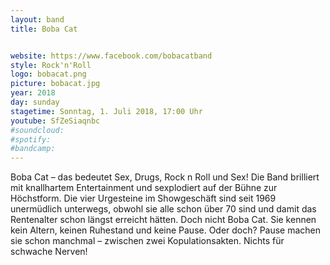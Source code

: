 ```yaml
---
layout: band
title: Boba Cat


website: https://www.facebook.com/bobacatband
style: Rock'n'Roll
logo: bobacat.png
picture: bobacat.jpg
year: 2018
day: sunday
stagetime: Sonntag, 1. Juli 2018, 17:00 Uhr
youtube: SfZeSiaqnbc
#soundcloud:
#spotify:
#bandcamp:
---
```


Boba Cat – das bedeutet Sex, Drugs, Rock n Roll und Sex!
Die Band brilliert mit knallhartem Entertainment und sexplodiert auf der Bühne zur Höchstform.
Die vier Urgesteine im Showgeschäft sind seit 1969 unermüdlich unterwegs, obwohl sie alle schon
über 70 sind und damit das Rentenalter schon längst erreicht hätten. Doch nicht Boba Cat. Sie
kennen kein Altern, keinen Ruhestand und keine Pause. Oder doch? Pause machen sie schon
manchmal – zwischen zwei Kopulationsakten. Nichts für schwache Nerven!
